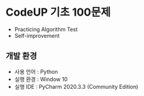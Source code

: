 # CodeUP 기초 100문제
  - Practicing Algorithm Test 
  - Self-improvement


## 개발 환경
  - 사용 언어 : Python
  - 실행 환경 : Window 10
  - 실행 IDE : PyCharm 2020.3.3 (Community Edition)
